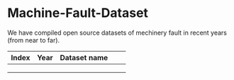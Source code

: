 # Machine-Fault-Dataset

We have compiled open source datasets of mechinery fault in recent years (from near to far).


| Index | Year | Dataset name |   |   |
|-------|------|--------------|---|---|
|       |      |              |   |   |
|       |      |              |   |   |
|       |      |              |   |   |
